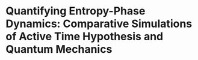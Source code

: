 # Quantifying Entropy-Phase Dynamics: Comparative Simulations of Active Time Hypothesis and Quantum Mechanics
